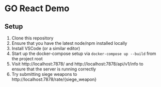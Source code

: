 # GO React Demo
## Setup
1. Clone this repository
2. Ensure that you have the latest node/npm installed locally
3. Install VSCode (or a similar editor)
4. Start up the docker-compose setup via `docker-compose up --build` from the project root
5. Visit http://localhost:7878/ and http://localhost:7878/api/v1/info to ensure that the server is running correctly
6. Try submitting siege weapons to http://localhost:7878/rate/{siege_weapon}
